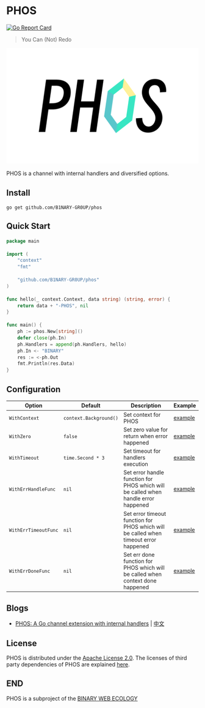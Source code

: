 # PHOS

[![Go Report Card](https://goreportcard.com/badge/github.com/B1NARY-GR0UP/phos)](https://goreportcard.com/report/github.com/B1NARY-GR0UP/phos)

> You Can (Not) Redo

![PHOS](images/PHOS.png)

PHOS is a channel with internal handlers and diversified options.

## Install

```shell
go get github.com/B1NARY-GR0UP/phos
```

## Quick Start

```go
package main

import (
    "context"
    "fmt"

    "github.com/B1NARY-GR0UP/phos"
)

func hello(_ context.Context, data string) (string, error) {
    return data + "-PHOS", nil
}

func main() {
    ph := phos.New[string]()
    defer close(ph.In)
    ph.Handlers = append(ph.Handlers, hello)
    ph.In <- "BINARY"
    res := <-ph.Out
    fmt.Println(res.Data)
}
```

## Configuration

| Option               | Default                | Description                                                                          | Example                 |
|----------------------|------------------------|--------------------------------------------------------------------------------------|-------------------------|
| `WithContext`        | `context.Background()` | Set context for PHOS                                                                 | [example](phos_test.go) |
| `WithZero`           | `false`                | Set zero value for return when error happened                                        | [example](phos_test.go) |
| `WithTimeout`        | `time.Second * 3`      | Set timeout for handlers execution                                                   | [example](phos_test.go) |
| `WithErrHandleFunc`  | `nil`                  | Set error handle function for PHOS which will be called when handle error happened   | [example](phos_test.go) |
| `WithErrTimeoutFunc` | `nil`                  | Set error timeout function for PHOS which will be called when timeout error happened | [example](phos_test.go) |
| `WithErrDoneFunc`    | `nil`                  | Set err done function for PHOS which will be called when context done happened       | [example](phos_test.go) |

## Blogs

- [PHOS: A Go channel extension with internal handlers](https://dev.to/justlorain/phos-a-go-channel-extension-with-internal-handlers-4lad) | [中文](https://juejin.cn/post/7216236114981584953)

## License

PHOS is distributed under the [Apache License 2.0](./LICENSE). The licenses of third party dependencies of PHOS are explained [here](./licenses).

## END

PHOS is a subproject of the [BINARY WEB ECOLOGY](https://github.com/B1NARY-GR0UP)